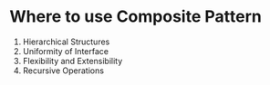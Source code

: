 # Where to use Composite Pattern
1. Hierarchical Structures
2. Uniformity of Interface
3. Flexibility and Extensibility
4. Recursive Operations